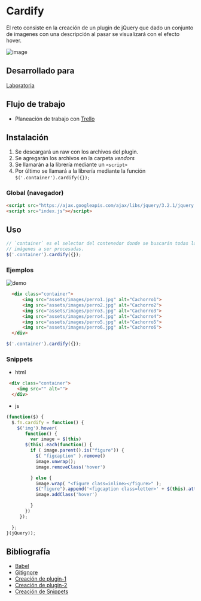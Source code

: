 # Cardify


El reto consiste en la creación de un plugin de jQuery que dado un conjunto de imagenes con una descripción al pasar se visualizará con el efecto hover.

![image](https://user-images.githubusercontent.com/19315632/38486092-9d742228-3ba1-11e8-8aef-fa1fcfb46b5f.png)

## Desarrollado para 
[Laboratoria](http://laboratoria.la)

## Flujo de trabajo

+ Planeación de trabajo con [Trello](https://trello.com/b/bYxjDYth)

## Instalación

1. Se descargará un raw con los archivos del plugin.
2. Se agregarán los archivos en la carpeta _vendors_
3. Se llamarán a la librería mediante un `<script>`
4. Por último se llamará a la librería mediante la función `$('.container').cardify({});`


### Global (navegador)

```html
<script src="https://ajax.googleapis.com/ajax/libs/jquery/3.2.1/jquery.min.js"></script>
<script src="index.js"></script>
```

## Uso

```js
// `container` es el selector del contenedor donde se buscarán todas las
// imágenes a ser procesadas.
$('.container').cardify({});
```

### Ejemplos

![demo](https://user-images.githubusercontent.com/19315632/38486368-6cb795ec-3ba2-11e8-85b4-46d0e4dd8fa4.png)

```html
  <div class="container">
      <img src="assets/images/perro1.jpg" alt="Cachorro1">
      <img src="assets/images/perro2.jpg" alt="Cachorro2">
      <img src="assets/images/perro3.jpg" alt="Cachorro3">
      <img src="assets/images/perro4.jpg" alt="Cachorro4">
      <img src="assets/images/perro5.jpg" alt="Cachorro5">
      <img src="assets/images/perro6.jpg" alt="Cachorro6">
  </div>
```

```js
$('.container').cardify({});
```

### Snippets

+ html
```html
 <div class="container">
    <img src="" alt="">
  </div>
```

+ js
```js
(function($) {
  $.fn.cardify = function() {
    $('img').hover(
       function() {
         var image = $(this)
       $(this).each(function() {
         if ( image.parent().is("figure")) {
           $( "figcaption" ).remove()
           image.unwrap();
           image.removeClass('hover')

         } else {
           image.wrap( "<figure class=inline></figure>" );
           $("figure").append('<figcaption class=letter>' + $(this).attr('alt') + '</figcaption>')
           image.addClass('hover')

         }
       })
     });

  };
}(jQuery));

```

## Bibliografía
+ [Babel](https://platzi.com/blog/que-es-babel/)
+ [Gitignore](https://desarrolloweb.com/articulos/archivo-gitignore.html)
+ [Creación de plugin-1](https://www.youtube.com/watch?v=Ghh0u1uBWAw)
+ [Creación de plugin-2](https://www.youtube.com/watch?v=ATDlkSKZiH0&index=2&list=PL0jno8rTZiDG_x2wkZdGDL6b9ccZ0BjdN)
+ [Creación de Snippets](https://www.youtube.com/watch?v=GMtRCoW9LME)
